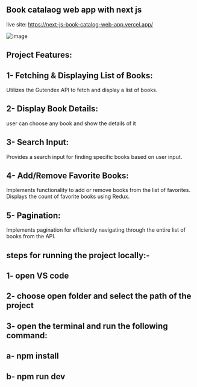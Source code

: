 ## Book catalaog web app with next js
live site: https://next-js-book-catalog-web-app.vercel.app/

![image](https://github.com/EssamKonafa/Next.js-Book-Catalog-Web-App/assets/128749610/47fd1163-af55-45a7-8d30-4cdae67e7ace)


## Project Features:

## 1- Fetching & Displaying List of Books:
   Utilizes the Gutendex API to fetch and display a list of books.

## 2- Display Book Details:
   user can choose any book and show the details of it

## 3- Search Input:
   Provides a search input for finding specific books based on user input.

## 4- Add/Remove Favorite Books:
   Implements functionality to add or remove books from the list of favorites.
   Displays the count of favorite books using Redux.

## 5- Pagination:
   Implements pagination for efficiently navigating through the entire list of books from the API.

## steps for running the project locally:-
## 1- open VS code
## 2- choose open folder and select the path of the project 
## 3- open the terminal and run the following command:
##  a- npm install
 ## b- npm run dev


